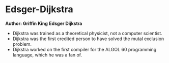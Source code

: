 # Edsger-Dijkstra
**Author: Griffin King**
**Edsger Dijkstra**
* Dijkstra was trained as a theoretical physicist, not a computer scientist.
* Dijkstra was the first credited person to have solved the mutal exclusion problem.
* Dijkstra worked on the first compiler for the ALGOL 60 programming language, which he was a fan of.
